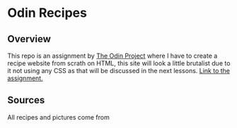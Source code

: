 # Odin Recipes
## Overview
This repo is an assignment by <a href="https://theodinproject.com/" target="_blank"> The Odin Project<a/> where I have to create a recipe website from scrath on HTML, this site will look a little brutalist due to it not using any CSS as that will be discussed in the next lessons.
<a href="https://www.theodinproject.com/lessons/foundations-recipes"> Link to the assignment.<a/>
## Sources
All recipes and pictures come from <a href="https://www.allrecipes.com/" target="_blank">